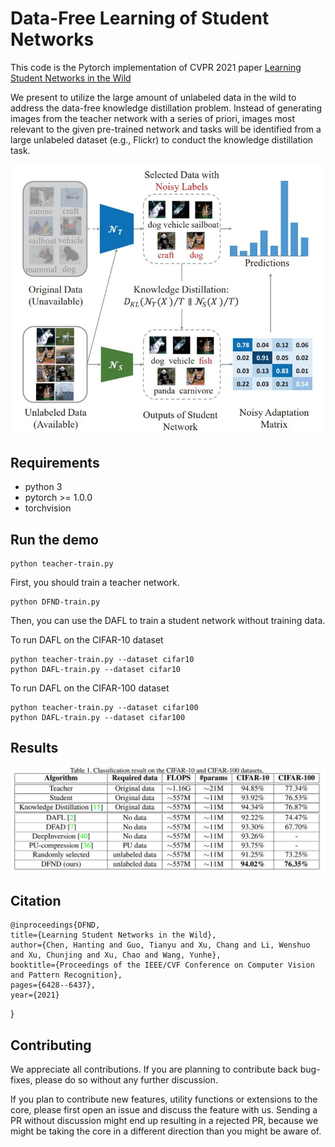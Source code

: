 # Data-Free Learning of Student Networks
This code is the Pytorch implementation of CVPR 2021 paper [Learning Student Networks in the Wild](https://openaccess.thecvf.com/content/CVPR2021/papers/Chen_Learning_Student_Networks_in_the_Wild_CVPR_2021_paper.pdf)

We present to utilize the large amount of unlabeled data in the wild to address the data-free knowledge distillation problem. Instead of generating images from the teacher network with a series of priori, images most relevant to the given pre-trained network and tasks will be identified from a large unlabeled dataset (e.g., Flickr) to conduct the knowledge distillation task.

<p align="center">
<img src="figure/figure.jpg" width="800">
</p>


## Requirements
- python 3
- pytorch >= 1.0.0
- torchvision

## Run the demo
```shell
python teacher-train.py
```
First, you should train a teacher network.
```shell
python DFND-train.py
```
Then, you can use the DAFL to train a student network without training data.

To run DAFL on the CIFAR-10 dataset
```shell
python teacher-train.py --dataset cifar10
python DAFL-train.py --dataset cifar10 
```

To run DAFL on the CIFAR-100 dataset
```shell
python teacher-train.py --dataset cifar100
python DAFL-train.py --dataset cifar100 
```

## Results
<img src="figure/Table1.jpg" width="600">
</p>



## Citation
	@inproceedings{DFND,
    title={Learning Student Networks in the Wild},
    author={Chen, Hanting and Guo, Tianyu and Xu, Chang and Li, Wenshuo and Xu, Chunjing and Xu, Chao and Wang, Yunhe},
    booktitle={Proceedings of the IEEE/CVF Conference on Computer Vision and Pattern Recognition},
    pages={6428--6437},
    year={2021}
  }
	
## Contributing
We appreciate all contributions. If you are planning to contribute back bug-fixes, please do so without any further discussion.

If you plan to contribute new features, utility functions or extensions to the core, please first open an issue and discuss the feature with us. Sending a PR without discussion might end up resulting in a rejected PR, because we might be taking the core in a different direction than you might be aware of.

